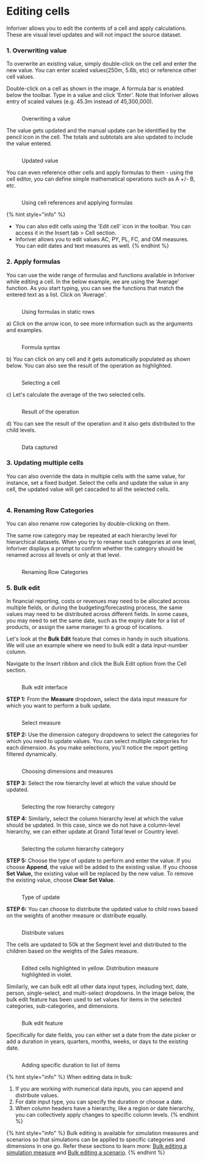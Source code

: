 # Editing cells

Inforiver allows you to edit the contents of a cell and apply calculations. These are visual level updates and will not impact the source dataset.

### 1. Overwriting value

To overwrite an existing value, simply double-click on the cell and enter the new value. You can enter scaled values(250m, 5.6b, etc) or reference other cell values.

Double-click on a cell as shown in the image. A formula bar is enabled below the toolbar. Type in a value and click 'Enter'. Note that Inforiver allows entry of scaled values (e.g. 45.3m instead of 45,300,000).

<figure><img src="../../.gitbook/assets/image (321).png" alt=""><figcaption><p>Overwriting a value</p></figcaption></figure>

The value gets updated and the manual update can be identified by the pencil icon in the cell. The totals and subtotals are also updated to include the value entered.&#x20;

<figure><img src="../../.gitbook/assets/image (322).png" alt=""><figcaption><p>Updated value</p></figcaption></figure>

You can even reference other cells and apply formulas to them - using the cell editor, you can define simple mathematical operations such as A +/- B, etc.

<figure><img src="../../.gitbook/assets/image (320).png" alt=""><figcaption><p>Using cell references and applying formulas</p></figcaption></figure>

{% hint style="info" %}
* You can also edit cells using the 'Edit cell' icon in the toolbar. You can access it in the Insert tab > Cell section.&#x20;
* Inforiver allows you to edit values AC, PY, PL, FC, and OM measures. You can edit dates and text measures as well.
{% endhint %}

### 2. Apply formulas

&#x20; You can use the wide range of formulas and functions available in Inforiver while editing a cell. In the below example, we are using the 'Average' function. As you start typing, you can see the functions that match the entered text as a list. Click on 'Average'.

<figure><img src="../../.gitbook/assets/4.3.9 Static rows.png" alt=""><figcaption><p>Using formulas in static rows</p></figcaption></figure>

a) Click on the arrow icon, to see more information such as the arguments and examples.

<figure><img src="../../.gitbook/assets/4.3.10 Static rows.png" alt=""><figcaption><p>Formula syntax</p></figcaption></figure>

b) You can click on any cell and it gets automatically populated as shown below. You can also see the result of the operation as highlighted.

<figure><img src="../../.gitbook/assets/4.3.11 Static rows.png" alt=""><figcaption><p>Selecting a cell</p></figcaption></figure>

c) Let's calculate the average of the two selected cells.

<figure><img src="../../.gitbook/assets/4.3.12 Static rows.png" alt=""><figcaption><p>Result of the operation</p></figcaption></figure>

d) You can see the result of the operation and it also gets distributed to the child levels.&#x20;

<figure><img src="../../.gitbook/assets/4.3.13 Static rows.png" alt=""><figcaption><p>Data captured</p></figcaption></figure>

### 3. Updating multiple cells

You can also override the data in multiple cells with the same value, for instance, set a fixed budget. Select the cells and update the value in any cell, the updated value will get cascaded to all the selected cells.

<figure><img src="../../.gitbook/assets/image (310).png" alt=""><figcaption></figcaption></figure>

### 4. Renaming Row Categories

You can also rename row categories by double-clicking on them.&#x20;

The same row category may be repeated at each hierarchy level for hierarchical datasets. When you try to rename such categories at one level, Inforiver displays a prompt to confirm whether the category should be renamed across all levels or only at that level.

<figure><img src="../../.gitbook/assets/image (8) (1) (1) (1) (1) (1) (1) (1) (1) (1) (1) (1) (1).png" alt=""><figcaption><p>Renaming Row Categories</p></figcaption></figure>

### 5. Bulk edit

In financial reporting, costs or revenues may need to be allocated across multiple fields, or during the budgeting/forecasting process, the same values may need to be distributed across different fields. In some cases, you may need to set the same date, such as the expiry date for a list of products, or assign the same manager to a group of locations.

Let's look at the **Bulk Edit** feature that comes in handy in such situations. We will use an example where we need to bulk edit a data input-number column.

Navigate to the Insert ribbon and click the Bulk Edit option from the Cell section.

<figure><img src="../../.gitbook/assets/image (1) (14).png" alt=""><figcaption><p>Bulk edit interface</p></figcaption></figure>

**STEP 1:** From the **Measure** dropdow&#x6E;**,** select the data input measure for which you want to perform a bulk update.

<figure><img src="../../.gitbook/assets/image (2) (13).png" alt=""><figcaption><p>Select measure</p></figcaption></figure>

**STEP 2:** Use the dimension category dropdowns to select the categories for which you need to update values. You can select multiple categories for each dimension. As you make selections, you'll notice the report getting filtered dynamically.

<figure><img src="../../.gitbook/assets/Untitled Project (1) (2) (1).gif" alt=""><figcaption><p>Choosing dimensions and measures</p></figcaption></figure>

**STEP 3:** Select the row hierarchy level at which the value should be updated.&#x20;

<figure><img src="../../.gitbook/assets/image (7) (12).png" alt=""><figcaption><p>Selecting the row hierarchy category</p></figcaption></figure>

**STEP 4:** Similarl&#x79;**,** select the column hierarchy level at which the value should be updated. In this case, since we do not have a column-level hierarchy, we can either update at Grand Total level or Country level.

<figure><img src="../../.gitbook/assets/image (8) (10).png" alt=""><figcaption><p>Selecting the column hierarchy category</p></figcaption></figure>

**STEP 5:** Choose the type of update to perform and enter the value. If you choose **Append**, the value will be added to the existing value. If you choose **Set Value,** the existing value will be replaced by the new value. To remove the existing value, choose **Clear Set Value.**

<figure><img src="../../.gitbook/assets/image (9) (8).png" alt=""><figcaption><p>Type of update</p></figcaption></figure>

**STEP 6:** You can choose to distribute the updated value to child rows based on the weights of another measure or distribute equally.

<figure><img src="../../.gitbook/assets/image (10) (7).png" alt=""><figcaption><p>Distribute values</p></figcaption></figure>

The cells are updated to 50k at the Segment level and distributed to the children based on the weights of the Sales measure.

<figure><img src="../../.gitbook/assets/image (11) (8).png" alt=""><figcaption><p>Edited cells highlighted in yellow. Distribution measure highlighted in violet.</p></figcaption></figure>

Similarly, we can bulk edit all other data input types, including text, date, person, single-select, and multi-select dropdowns. In the image below, the bulk edit feature has been used to set values for items in the selected categories, sub-categories, and dimensions.

<figure><img src="../../.gitbook/assets/bulk edit all data input.png" alt=""><figcaption><p>Bulk edit feature</p></figcaption></figure>

Specifically for date fields, you can either set a date from the date picker or add a duration in years, quarters, months, weeks, or days to the existing date.

<figure><img src="../../.gitbook/assets/bulk edit add duration.gif" alt=""><figcaption><p>Adding specific duration to list of items</p></figcaption></figure>

{% hint style="info" %}
When editing data in bulk:

1. If you are working with numerical data inputs, you can append and distribute values.
2. For date input type, you can specify the duration or choose a date.
3. When column headers have a hierarchy, like a region or date hierarchy, you can collectively apply changes to specific column levels.
{% endhint %}

{% hint style="info" %}
Bulk editing is available for simulation measures and scenarios so that simulations can be applied to specific categories and dimensions in one go. Refer these sections to learn more: [Bulk editing a simulation measure](what-if-analysis-and-simulations.md#id-3.-bulk-editing-a-simulation-measure) and [Bulk editing a scenario](../7.-planning-budgeting-and-forecasting/scenarios-enterprise-only.md#iv-bulk-editing-a-scenario).
{% endhint %}
